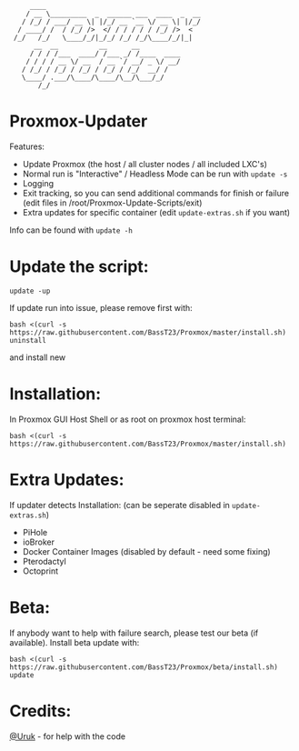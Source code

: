 ```
     ____
    / __ \_________  _  ______ ___  ____  _  __
   / /_/ / ___/ __ \| |/_/ __ `__ \/ __ \| |/_/
  / ____/ /  / /_/ />  </ / / / / / /_/ />  <
 /_/   /_/   \____/_/|_/_/ /_/ /_/\____/_/|_|
      __  __          __      __
     / / / /___  ____/ /___ _/ /____  ____
    / / / / __ \/ __  / __ `/ __/ _ \/ __/
   / /_/ / /_/ / /_/ / /_/ / /_/  __/ /
   \____/ .___/\____/\____/\__/\___/_/
       /_/
```


Proxmox-Updater
===============

Features:
- Update Proxmox (the host / all cluster nodes / all included LXC's)
- Normal run is "Interactive" / Headless Mode can be run with `update -s`
- Logging
- Exit tracking, so you can send additional commands for finish or failure (edit files in /root/Proxmox-Update-Scripts/exit)
- Extra updates for specific container (edit `update-extras.sh` if you want)

Info can be found with `update -h`

**Update the script:**
======================
`update -up`

If update run into issue, please remove first with:
```
bash <(curl -s https://raw.githubusercontent.com/BassT23/Proxmox/master/install.sh) uninstall
```
and install new

**Installation:**
=================
In Proxmox GUI Host Shell or as root on proxmox host terminal:
```
bash <(curl -s https://raw.githubusercontent.com/BassT23/Proxmox/master/install.sh)
```

**Extra Updates:**
=================
 If updater detects Installation: (can be seperate disabled in `update-extras.sh`)
- PiHole
- ioBroker
- Docker Container Images (disabled by default - need some fixing)
- Pterodactyl
- Octoprint

**Beta:**
=========
If anybody want to help with failure search, please test our beta (if available).
Install beta update with:
```
bash <(curl -s https://raw.githubusercontent.com/BassT23/Proxmox/beta/install.sh) update
```

**Credits:**
========
[@Uruk](https://github.com/Uruknara) - for help with the code
